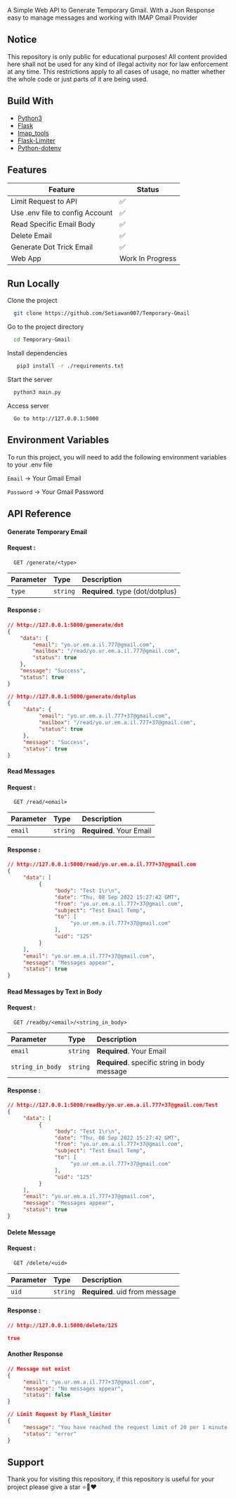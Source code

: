 

A Simple Web API to Generate Temporary Gmail. With a Json Response easy to manage messages  and working with IMAP Gmail Provider


## Notice
This repository is only public for educational purposes!
All content provided here shall not be used for any kind of illegal activity nor for law enforcement at any time.
This restrictions apply to all cases of usage, no matter whether the whole code or just parts of it are being used.

## Build With

- [Python3](https://www.python.org/)
- [Flask](https://pypi.org/project/Flask/)
- [Imap_tools](https://pypi.org/project/imap_tools)
- [Flask-Limiter](https://pypi.org/project/Flask-Limiter/)
- [Python-dotenv](https://pypi.org/project/python-dotenv/)
## Features

| Feature             | Status                                                                |
| ----------------- | ------------------------------------------------------------------ |
| Limit Request to API | ✅ |
| Use .env file to config Account | ✅ |
| Read Specific Email Body | ✅ |
| Delete Email | ✅ |
| Generate Dot Trick Email | ✅ |
| Web App | Work In Progress |

## Run Locally

Clone the project

```bash
  git clone https://github.com/Setiawan007/Temporary-Gmail
```

Go to the project directory

```bash
  cd Temporary-Gmail
```

Install dependencies

```bash
   pip3 install -r ./requirements.txt
```

Start the server

```bash
  python3 main.py
```

Access server
```http
  Go to http://127.0.0.1:5000
```

## Environment Variables

To run this project, you will need to add the following environment variables to your .env file

`Email` -> Your Gmail Email

`Password` -> Your Gmail Password


## API Reference

#### Generate Temporary Email

#### Request :

```http
  GET /generate/<type>
```

| Parameter | Type     | Description                |
| :-------- | :------- | :------------------------- |
| `type` | `string` | **Required**. type (dot/dotplus) |

#### Response :
```json
// http://127.0.0.1:5000/generate/dot
{
    "data": {
        "email": "yo.ur.em.a.il.777@gmail.com",
        "mailbox": "/read/yo.ur.em.a.il.777@gmail.com",
        "status": true
    },
    "message": "Success",
    "status": true
}

// http://127.0.0.1:5000/generate/dotplus
{
     "data": {
          "email": "yo.ur.em.a.il.777+37@gmail.com",
          "mailbox": "/read/yo.ur.em.a.il.777+37@gmail.com",
          "status": true
     },
     "message": "Success",
     "status": true
}
```


#### Read Messages

#### Request :
```http
  GET /read/<email>
```

| Parameter | Type     | Description                       |
| :-------- | :------- | :-------------------------------- |
| `email`      | `string` | **Required**. Your Email |


#### Response :
```json
// http://127.0.0.1:5000/read/yo.ur.em.a.il.777+37@gmail.com
{
     "data": [
          {
               "body": "Test 1\r\n",
               "date": "Thu, 08 Sep 2022 15:27:42 GMT",
               "from": "yo.ur.em.a.il.777+37@gmail.com",
               "subject": "Test Email Temp",
               "to": [
                    "yo.ur.em.a.il.777+37@gmail.com"
               ],
               "uid": "125"
          }
     ],
     "email": "yo.ur.em.a.il.777+37@gmail.com",
     "message": "Messages appear",
     "status": true
}
```

#### Read Messages by Text in Body

#### Request :
```http
  GET /readby/<email>/<string_in_body>
```

| Parameter | Type     | Description                       |
| :-------- | :------- | :-------------------------------- |
| `email`      | `string` | **Required**. Your Email |
| `string_in_body`      | `string` | **Required**. specific string in body message |


#### Response :
```json
// http://127.0.0.1:5000/readby/yo.ur.em.a.il.777+37@gmail.com/Test
{
     "data": [
          {
               "body": "Test 1\r\n",
               "date": "Thu, 08 Sep 2022 15:27:42 GMT",
               "from": "yo.ur.em.a.il.777+37@gmail.com",
               "subject": "Test Email Temp",
               "to": [
                    "yo.ur.em.a.il.777+37@gmail.com"
               ],
               "uid": "125"
          }
     ],
     "email": "yo.ur.em.a.il.777+37@gmail.com",
     "message": "Messages appear",
     "status": true
}
```

#### Delete Message

#### Request :
```http
  GET /delete/<uid>
```

| Parameter | Type     | Description                       |
| :-------- | :------- | :-------------------------------- |
| `uid`      | `string` | **Required**. uid from message |


#### Response :
```json
// http://127.0.0.1:5000/delete/125

true
```

#### Another Response
```json
// Message not exist
{
     "email": "yo.ur.em.a.il.777+37@gmail.com",
     "message": "No messages appear",
     "status": false
}

// Limit Request by Flask_limiter
{
     "message": "You have reached the request limit of 20 per 1 minute requests per day",
     "status": "error"
}
```

## Support

Thank you for visiting this repository, if this repository is useful for your project please give a star ⭐️🙏❤️️ 
